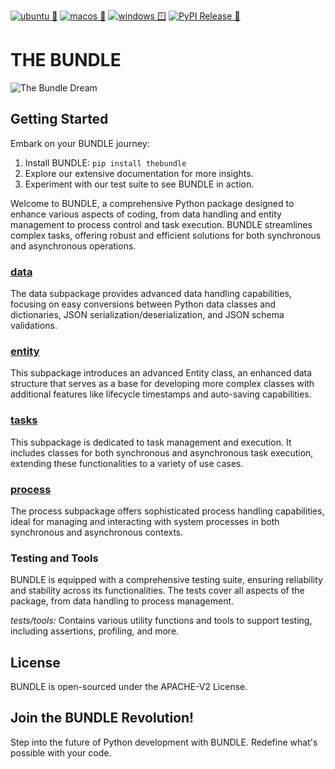 [![ubuntu 🐧](https://github.com/HorusElohim/TheBundle/actions/workflows/python-ubuntu.yml/badge.svg?branch=main)](https://github.com/HorusElohim/TheBundle/actions/workflows/python-ubuntu.yml)
[![macos 🍏](https://github.com/HorusElohim/TheBundle/actions/workflows/python-darwin.yml/badge.svg)](https://github.com/HorusElohim/TheBundle/actions/workflows/python-darwin.yml)
[![windows 🪟](https://github.com/HorusElohim/TheBundle/actions/workflows/python-windows.yml/badge.svg)](https://github.com/HorusElohim/TheBundle/actions/workflows/python-windows.yml)
[![PyPI Release 🐍](https://github.com/HorusElohim/TheBundle/actions/workflows/publish-pypi.yml/badge.svg)](https://github.com/HorusElohim/TheBundle/actions/workflows/publish-pypi.yml)

# THE BUNDLE

![The Bundle Dream](thebundle.png)


## Getting Started

Embark on your BUNDLE journey:
1. Install BUNDLE: `pip install thebundle`
2. Explore our extensive documentation for more insights.
3. Experiment with our test suite to see BUNDLE in action.


Welcome to BUNDLE, a comprehensive Python package designed to enhance various aspects of coding, from data handling and entity management to process control and task execution. BUNDLE streamlines complex tasks, offering robust and efficient solutions for both synchronous and asynchronous operations.

### [data](src/bundle/data/README.md)
The data subpackage provides advanced data handling capabilities, focusing on easy conversions between Python data classes and dictionaries, JSON serialization/deserialization, and JSON schema validations.

### [entity](src/bundle/entity/README.md)
This subpackage introduces an advanced Entity class, an enhanced data structure that serves as a base for developing more complex classes with additional features like lifecycle timestamps and auto-saving capabilities.

### [tasks](src/bundle/tasks/README.md)
This subpackage is dedicated to task management and execution. It includes classes for both synchronous and asynchronous task execution, extending these functionalities to a variety of use cases.

### [process](src/bundle/process/README.md)
The process subpackage offers sophisticated process handling capabilities, ideal for managing and interacting with system processes in both synchronous and asynchronous contexts.


### Testing and Tools
BUNDLE is equipped with a comprehensive testing suite, ensuring reliability and stability across its functionalities. The tests cover all aspects of the package, from data handling to process management.

*tests/tools:* Contains various utility functions and tools to support testing, including assertions, profiling, and more.

## License
BUNDLE is open-sourced under the APACHE-V2 License.

## Join the BUNDLE Revolution!

Step into the future of Python development with BUNDLE. Redefine what's possible with your code.
